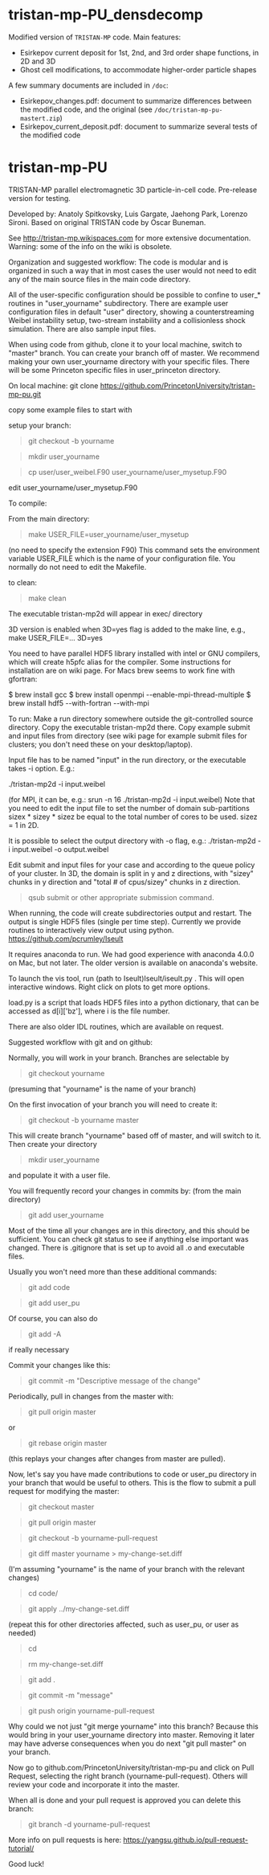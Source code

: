 # tristan-mp-PU_densdecomp
Modified version of `TRISTAN-MP` code.  Main features:

   - Esirkepov current deposit for 1st, 2nd, and 3rd order shape functions, in
   2D and 3D
   - Ghost cell modifications, to accommodate higher-order particle shapes

A few summary documents are included in `/doc`:

   - Esirkepov_changes.pdf: document to summarize differences between the modified
   code, and the original (see `/doc/tristan-mp-pu-mastert.zip`)
   - Esirkepov_current_deposit.pdf: document to summarize several tests of the
   modified code


# tristan-mp-PU
TRISTAN-MP parallel electromagnetic 3D particle-in-cell code.
Pre-release version for testing. 

Developed by: Anatoly Spitkovsky, Luis Gargate, Jaehong Park, Lorenzo Sironi. 
Based on original TRISTAN code by Oscar Buneman. 

See http://tristan-mp.wikispaces.com for more extensive documentation. 
Warning: some of the info on the wiki is obsolete. 

Organization and suggested workflow: 
The code is modular and is organized in such a way that in most cases 
the user would not need to edit any of the main source files in the main 
code directory. 

All of the user-specific configuration should be possible to confine
to user_* routines in "user_yourname" subdirectory. There are example 
user configuration files in default "user" directory, showing 
a counterstreaming Weibel instability setup, two-stream instability 
and a collisionless shock simulation. 
There are also sample input files.

When using code from github, clone it to your local machine, 
switch to "master" branch. You can create your branch off of master.
We recommend making your own user_yourname directory with your specific files.
There will be some Princeton specific files in user_princeton directory. 

On local machine:
git clone https://github.com/PrincetonUniversity/tristan-mp-pu.git

copy some example files to start with

setup your branch:
> git checkout -b yourname

> mkdir user_yourname

> cp user/user_weibel.F90 user_yourname/user_mysetup.F90

edit user_yourname/user_mysetup.F90

To compile:

From the main directory:

> make USER_FILE=user_yourname/user_mysetup

(no need to specify the extension F90)
This command sets the environment variable USER_FILE which 
is the name of your configuration file. You normally do not need 
to edit the Makefile. 

to clean: 
> make clean 

The executable tristan-mp2d will appear in exec/ directory

3D version is enabled when 3D=yes flag is added to the make line, e.g.,
make USER_FILE=... 3D=yes 
 
You need to have parallel HDF5 library installed with intel or GNU compilers, 
which will create h5pfc alias for the compiler. Some instructions for 
installation are on wiki page. For Macs brew seems to work fine with gfortran:

$ brew install gcc
$ brew install openmpi --enable-mpi-thread-multiple
$ brew install hdf5 --with-fortran --with-mpi

To run:
Make a run directory somewhere outside the git-controlled source directory. 
Copy the executable tristan-mp2d there. 
Copy example submit and input files from directory 
(see wiki page for example submit
files for clusters; you don't need these on your desktop/laptop).
 
Input file has to be named "input" in the run directory, or the executable takes -i option. 
E.g.: 

./tristan-mp2d -i input.weibel

(for MPI, it can be, e.g.: srun -n 16 ./tristan-mp2d -i input.weibel)
Note that you need to edit the input file to set the number of domain sub-partitions
 sizex * sizey * sizez be equal to the total number of cores to be used. sizez = 1 in 2D. 

It is possible to select the output directory with -o flag, e.g.:
./tristan-mp2d -i input.weibel -o output.weibel 

Edit submit and input files for your case and according to the queue policy of your cluster. 
In 3D, the domain is split in y and z directions, 
with "sizey" chunks in y direction and "total # of cpus/sizey" chunks in z direction. 

>qsub submit 
or other appropriate submission command. 

When running, the code will create subdirectories output and restart.
The output is single HDF5 files (single per time step). 
Currently we provide routines to interactively view output using python.
https://github.com/pcrumley/Iseult

It requires anaconda to run. We had good experience with anaconda 4.0.0 
on Mac, but not later. The older version is available on anaconda's website. 

To launch the vis tool, run (path to Iseult)Iseult/iseult.py .
This will open interactive windows. Right click on plots to get more options. 

load.py is a script that loads HDF5 files into a python dictionary, 
that can be accessed as d[i]['bz'], where i is the file number. 

There are also older IDL routines, which are available on request. 

Suggested workflow with git and on github:

Normally, you will work in your branch. Branches are selectable
by 
> git checkout yourname

(presuming that "yourname" is the name of your branch)

On the first invocation of your branch you will need to create it:
> git checkout -b yourname master

This will create branch "yourname" based off of master, and will switch 
to it. Then create your directory
> mkdir user_yourname

and populate it with a user file. 

You will frequently record your changes in commits by: 
(from the main directory)

> git add user_yourname

Most of the time all your changes are in this directory, and this 
should be sufficient. You can check git status to see if anything
else important was changed. There is .gitignore that is set up to 
avoid all .o and executable files.  

Usually you won't need more than these additional commands: 
> git add code

> git add user_pu

Of course, you can also do 
> git add -A

if really necessary
 
Commit your changes like this:
> git commit -m "Descriptive message of the change"

Periodically, pull in changes from the master with:
> git pull origin master

or 

> git rebase origin master

(this replays your changes after changes from master are pulled). 

Now, let's say you have made contributions to code or user_pu directory
in your branch that would be useful to others. This is the flow to submit
a pull request for modifying the master:

> git checkout master

> git pull origin master 

> git checkout -b yourname-pull-request 

> git diff master yourname > my-change-set.diff

(I'm assuming "yourname" is the name of your branch 
with the relevant changes)

> cd code/ 

> git apply ../my-change-set.diff

(repeat this for other directories affected, such as user_pu, or user as needed)

> cd <repo-root>

> rm my-change-set.diff

> git add .

> git commit -m "message" 

> git push origin yourname-pull-request

Why could we not just "git merge yourname" into this branch? 
Because this would bring in your user_yourname directory
into master. Removing it later may have adverse consequences 
when you do next "git pull master" on your branch. 

Now go to github.com/PrincetonUniversity/tristan-mp-pu and click on Pull Request, 
selecting the right branch (yourname-pull-request). Others will review your code
and incorporate it into the master.

When all is done and your pull request is approved you can delete this branch:
> git branch -d yourname-pull-request 

More info on pull requests is here:
https://yangsu.github.io/pull-request-tutorial/

Good luck! 


